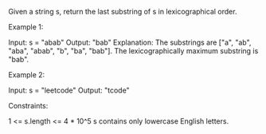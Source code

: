 Given a string s, return the last substring of s in lexicographical order.


Example 1:


Input: s = "abab"
Output: "bab"
Explanation: The substrings are ["a", "ab", "aba", "abab", "b", "ba", "bab"].
The lexicographically maximum substring is "bab".


Example 2:


Input: s = "leetcode"
Output: "tcode"



Constraints:


1 <= s.length <= 4 * 10^5
s contains only lowercase English letters.




